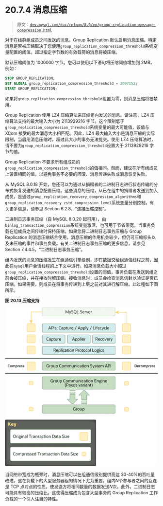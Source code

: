 # 20.7.4 消息压缩

> 原文：[`dev.mysql.com/doc/refman/8.0/en/group-replication-message-compression.html`](https://dev.mysql.com/doc/refman/8.0/en/group-replication-message-compression.html)

对于在线群组成员之间发送的消息，Group Replication 默认启用消息压缩。特定消息是否被压缩取决于您使用`group_replication_compression_threshold`系统变量配置的阈值。超过指定字节数的有效载荷的消息将被压缩。

默认压缩阈值为 1000000 字节。您可以使用以下语句将压缩阈值增加到 2MB，例如：

```sql
STOP GROUP_REPLICATION;
SET GLOBAL group_replication_compression_threshold = 2097152;
START GROUP_REPLICATION;
```

如果将`group_replication_compression_threshold`设置为零，则消息压缩将被禁用。

Group Replication 使用 LZ4 压缩算法来压缩组内发送的消息。请注意，LZ4 压缩算法支持的最大输入大小为 2113929216 字节。这个限制低于`group_replication_compression_threshold`系统变量的最大可能值，该值与 XCom 接受的最大消息大小相匹配。因此，LZ4 最大输入大小是消息压缩的实际限制，当启用消息压缩时，超过此大小的事务无法提交。使用 LZ4 压缩算法时，请不要为`group_replication_compression_threshold`设置大于 2113929216 字节的值。

Group Replication 不要求所有组成员的`group_replication_compression_threshold`的值相同。然而，建议在所有组成员上设置相同的值，以避免事务不必要的回滚、消息传递失败或消息恢复失败。

从 MySQL 8.0.18 开始，您还可以为通过从捐赠者的二进制日志进行状态传输的分布式恢复发送的消息配置压缩。这些消息的压缩，从已在组中的捐赠者发送到加入成员，是通过`group_replication_recovery_compression_algorithms`和`group_replication_recovery_zstd_compression_level`系统变量分别控制。有关更多信息，请参见 Section 6.2.8，“连接压缩控制”。

二进制日志事务压缩（自 MySQL 8.0.20 起可用），由`binlog_transaction_compression`系统变量激活，也可用于节省带宽。当事务负载在组成员之间传输时保持压缩。如果您将二进制日志事务压缩与 Group Replication 的消息压缩结合使用，消息压缩的作用机会较少，但仍可压缩标头以及未压缩的事件和事务负载。有关二进制日志事务压缩的更多信息，请参见 Section 7.4.4.5，“二进制日志事务压缩”。

组内发送的消息的压缩发生在组通信引擎级别，即在数据交给组通信线程之前，因此在`mysql`用户会话线程的上下文中进行。如果消息负载大小超过`group_replication_compression_threshold`设置的阈值，事务负载在发送到组之前会被压缩，并在接收时解压缩。接收消息时，成员会检查消息信封以验证是否已压缩。如果需要，则成员在将事务传递到上层之前对其进行解压缩。此过程如下图所示。

**图 20.13 压缩支持**

![MySQL Group Replication 插件架构如前文所述，插件的五个层位于 MySQL 服务器和复制组之间。压缩和解压缩由 Group Communication System API 处理，这是 Group Replication 插件的第四层。组通信引擎（插件的第五层）和组成员使用数据量较小的压缩事务。MySQL 服务器核心和 Group Replication 插件的三个更高层（API、捕获、应用和恢复组件以及复制协议模块）使用数据量较大的原始事务。](img/b5a8a3557a5a5382e745b84c25539d08.png)

当网络带宽成为瓶颈时，消息压缩可以在组通信级别提供高达 30-40%的吞吐量改进。这在负载下的大型服务器组的情况下尤为重要。组内*N*个参与者之间的互连是 TCP 点对点的性质，使发送方将相同数量的数据发送*N*次。此外，二进制日志可能具有较高的压缩比。这使得压缩成为包含大型事务的 Group Replication 工作负载的一个引人注目的特性。
